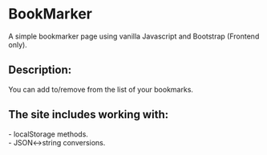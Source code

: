 # BookMarker
A simple bookmarker page using vanilla Javascript and Bootstrap (Frontend only).

<h2>Description:</h2>
You can add to/remove from the list of your bookmarks.

<h2>The site includes working with:</h2>
- localStorage methods. <br>
- JSON<->string conversions. 

